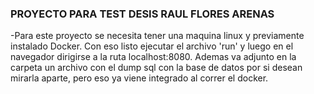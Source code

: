### PROYECTO PARA TEST DESIS RAUL FLORES ARENAS ###

-Para este proyecto se necesita tener una maquina linux y previamente instalado Docker. Con eso listo ejecutar el archivo 'run' y luego en el navegador dirigirse a la ruta localhost:8080. Ademas va adjunto en la carpeta un archivo con el dump sql con la base de datos por si desean mirarla aparte, pero eso ya viene integrado al correr el docker.

